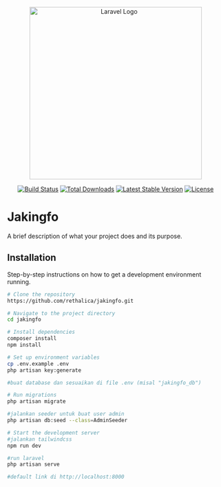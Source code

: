 <p align="center"><a href="https://laravel.com" target="_blank"><img src="https://raw.githubusercontent.com/laravel/art/master/logo-lockup/5%20SVG/2%20CMYK/1%20Full%20Color/laravel-logolockup-cmyk-red.svg" width="400" alt="Laravel Logo"></a></p>

<p align="center">
<a href="https://github.com/laravel/framework/actions"><img src="https://github.com/laravel/framework/workflows/tests/badge.svg" alt="Build Status"></a>
<a href="https://packagist.org/packages/laravel/framework"><img src="https://img.shields.io/packagist/dt/laravel/framework" alt="Total Downloads"></a>
<a href="https://packagist.org/packages/laravel/framework"><img src="https://img.shields.io/packagist/v/laravel/framework" alt="Latest Stable Version"></a>
<a href="https://packagist.org/packages/laravel/framework"><img src="https://img.shields.io/packagist/l/laravel/framework" alt="License"></a>
</p>

# Jakingfo

A brief description of what your project does and its purpose.

## Installation
Step-by-step instructions on how to get a development environment running.

```bash
# Clone the repository
https://github.com/rethalica/jakingfo.git

# Navigate to the project directory
cd jakingfo

# Install dependencies
composer install
npm install

# Set up environment variables
cp .env.example .env
php artisan key:generate

#buat database dan sesuaikan di file .env (misal "jakingfo_db")

# Run migrations
php artisan migrate

#jalankan seeder untuk buat user admin
php artisan db:seed --class=AdminSeeder

# Start the development server
#jalankan tailwindcss
npm run dev

#run laravel
php artisan serve

#default link di http://localhost:8000

